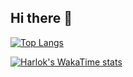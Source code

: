 ## Hi there 👋

<!-- ![Anurag's GitHub stats](https://github-readme-stats.vercel.app/api?username=thalesfb&show_icons=true) -->

[![Top Langs](https://github-readme-stats.vercel.app/api/top-langs/?username=thalesfb&langs_count=20&hide_progress=true)](https://github.com/thalesfb/github-readme-stats)

[![Harlok's WakaTime stats](https://github-readme-stats.vercel.app/api/wakatime?username=thalesfb)](https://github.com/thalesfb/github-readme-stats)

<!--
**thalesfb/thalesfb** is a ✨ _special_ ✨ repository because its `README.md` (this file) appears on your GitHub profile.

Here are some ideas to get you started:

- 🔭 I’m currently working on ...
- 🌱 I’m currently learning ...
- 👯 I’m looking to collaborate on ...
- 🤔 I’m looking for help with ...
- 💬 Ask me about ...
- 📫 How to reach me: ...
- 😄 Pronouns: ...
- ⚡ Fun fact: ...
-->
